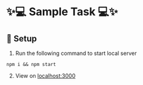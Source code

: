 # ✨💻 Sample Task 💻✨

## 🏃 Setup

1. Run the following command to start local server

```ssh
npm i && npm start
```

2. View on [localhost:3000](http://localhost:3000/)
